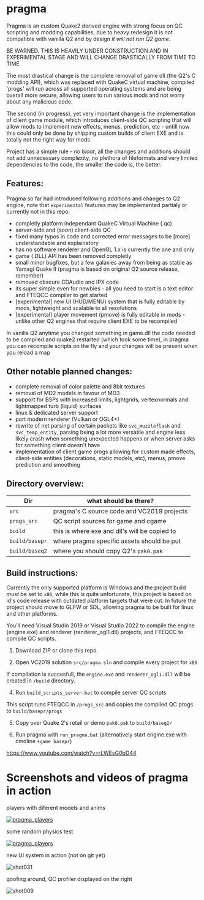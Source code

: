 # pragma
Pragma is an custom Quake2 derived engine with strong focus on QC scripting and modding capabilities, due to heavy redesign it is not compatible with vanilla Q2 and by design _it will not run Q2 game_.

BE WARNED. THIS IS HEAVILY UNDER CONSTRUCTION AND IN EXPERIMENTAL STAGE AND WILL CHANGE DRASTICALLY FROM TIME TO TIME

The most drastical change is the complete removal of game dll (the Q2's C modding API), which was replaced with QuakeC virtual machine, compiled 'progs' will run across all supported operating systems and are being overall more secure, allowing users to run various mods and not worry about any malicious code.

The second (in progress), yet very important change is the implementation of client game module, which introduces client-side QC scripting that will allow mods to implement new effects, menus, prediction, etc - untill now this could only be done by shipping custom builds of client EXE and is totally not the right way for mods

Project has a simple rule - *no bloat*, all the changes and additions should not add unnecessary complexity, no plethora of fileformats and very limited dependencies to the code, the smaller the code is, the better.

## Features:
Pragma so far had introduced following additions and changes to Q2 engine, note that `experimental` features may be implemented partialy or currently not in this repo:
- completly platform independant QuakeC Virtual Machine (.qc)
- server-side and (soon) client-side QC
- fixed many typos in code and corrected error messages to be [more] understandable and explainatory
- has no software renderer and OpenGL 1.x is currently the one and only
- game (.DLL) API has been removed completly
- small minor bugfixes, but a few galaxies away from being as stable as Yamagi Quake II (pragma is based on original Q2 source release, remember)
- removed obscure CDAudio and IPX code
- its super simple even for newbies - all you need to start is a text editor and FTEQCC compiler to get started
- [experimental] new UI (HUD/MENU) system that is fully editable by mods, lightweight and scalable to all resolutions
- [experimental] player movement (pmove) is fully editable in mods - unlike other Q2 engines that require client EXE to be recompiled


In vanilla Q2 anytime you changed something in game.dll the code needed to be compiled and quake2 restarted (which took some time), in pragma you can recompile scripts on the fly and your changes will be present when you reload a map


## Other notable planned changes:
- complete removal of color palette and 8bit textures
- removal of MD2 models in favour of MD3
- support for BSPs with increased limits, lightgrids, vertexnormals and lightmapped turb (liquid) surfaces
- linux & dedicated server support
- port modern renderer (Vulkan or OGL4+)
- rewrite of net parsing of certain packets like ``svc_muzzleflash`` and ``svc_temp_entity``, parsing being a lot more versatile and engine less likely crash when something unexpected happens or when server asks for something client doesn't have
- implementation of client game progs allowing for custom made effects, client-side entities (decorations, static models, etc), menus, pmove prediction and smoothing

## Directory overview:

| Dir            | what should be there?                         |
|----------------|-----------------------------------------------|
| `src`          | pragma's C source code and VC2019 projects    |
| `progs_src`    | QC script sources for game and cgame          |
| `build`        | this is where exe and dll's will be copied to |
| `build/basepr` | where pragma specific assets should be put    |
| `build/baseq2` | where you should copy Q2's `pak0.pak`         |


## Build instructions:
Currently the only supported platform is Windows and the project build *must* be set to `x86`, while this is quite unfortunate, this project is based on id's code release with outdated platform targets that were cut.
In future the project should move to GLFW or SDL, allowing pragma to be built for linux and other platforms.

You'll need Visual Studio 2019 or Visual Studio 2022 to compile the engine (engine.exe) and renderer (renderer_ogl1.dll) projects, and FTEQCC to compile QC scripts.

1. Download ZIP or clone this repo.

2. Open VC2019 solution `src/pragma.sln` and compile every project for `x86`

If compilation is succesfull, the `engine.exe` and `renderer_ogl1.dll` will be created in `/build` directory.

4. Run `build_scripts_server.bat` to compile server QC scripts

This script runs FTEQCC in `/progs_src` and copies the compiled QC progs to `build/basepr/progs`

5. Copy over Quake 2's retail or demo `pak0.pak` to `build/baseq2/`

6. Run pragma with `run_pragma.bat` (alternatively start engine.exe with cmdline `+game basepr`)

https://www.youtube.com/watch?v=rLWEsG0bD44


# Screenshots and videos of pragma in action

players with diferent models and anims

[![pragma_players](https://img.youtube.com/vi/rLWEsG0bD44/0.jpg)](https://www.youtube.com/watch?v=rLWEsG0bD44)

some random physics test

[![pragma_players](https://img.youtube.com/vi/mbXaEDZLZgE/0.jpg)](https://www.youtube.com/watch?v=mbXaEDZLZgE)

new UI system in action (not on git yet)

![shot031](https://github.com/BraXi/pragma/assets/6434152/09d30811-2681-418c-8036-bb8622c35fb9)


goofing around, QC profiler displayed on the right

![shot009](https://github.com/BraXi/pragma/assets/6434152/f586402a-8bd5-405e-a9ff-9c8cd30deb5c)




